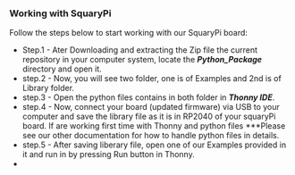 ### Working with SquaryPi
Follow the steps below to start working with our SquaryPi board:

* Step.1 - Ater Downloading and extracting the Zip file the current repository in your computer system, locate the ***Python_Package*** directory and open it.
* step.2 - Now, you will see two folder, one is of Examples and 2nd is of Library folder.
* step.3 - Open the python files contains in both folder in ***Thonny IDE***.
* step.4 - Now, connect your board (updated firmware) via USB to your computer and save the library file as it is in RP2040 of your squaryPi board. If are working first time with Thonny and python files ***Please see our other documentation for how to handle python files in details.
* step.5 - After saving liberary file, open one of our Examples provided in it and run in by pressing Run button in Thonny.
*  
